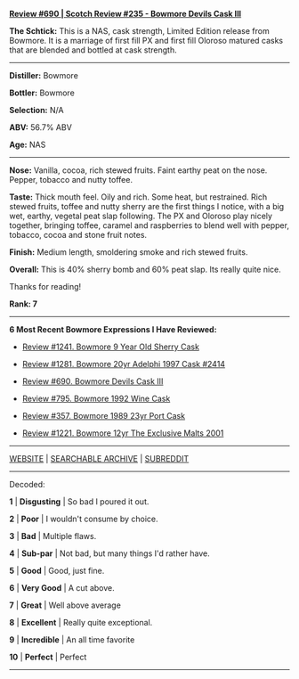 
[**Review #690 | Scotch Review #235 - Bowmore Devils Cask III**]( https://t8ke.review/review-690-bowmore-the-devils-cask-iii/)

**The Schtick:** This is a NAS, cask strength, Limited Edition release from Bowmore. It is a marriage of first fill PX and first fill Oloroso matured casks that are blended and bottled at cask strength. 

-----

**Distiller:** Bowmore

**Bottler:** Bowmore

**Selection:** N/A

**ABV:** 56.7% ABV

**Age:** NAS 

-----

**Nose:**  Vanilla, cocoa, rich stewed fruits. Faint earthy peat on the nose. Pepper, tobacco and nutty toffee.  

**Taste:** Thick mouth feel. Oily and rich. Some heat, but restrained. Rich stewed fruits, toffee and nutty sherry are the first things I notice, with a big wet, earthy, vegetal peat slap following. The PX and Oloroso play nicely together, bringing toffee, caramel and raspberries to blend well with pepper, tobacco, cocoa and stone fruit notes. 

**Finish:** Medium length, smoldering smoke and rich stewed fruits. 

**Overall:** This is 40% sherry bomb and 60% peat slap. Its really quite nice. 

Thanks for reading!

**Rank: 7**

----- 

**6 Most Recent Bowmore Expressions I Have Reviewed:** 

- [Review #1241. Bowmore 9 Year Old Sherry Cask]( https://t8ke.review/review-1241-bowmore-9-year-old-sherry-cask) 

- [Review #1281. Bowmore 20yr Adelphi 1997 Cask #2414]( https://t8ke.review/review-1281-bowmore-20yr-adelphi-1997-cask-2414) 

- [Review #690. Bowmore Devils Cask III]( https://t8ke.review/review-690-bowmore-the-devils-cask-iii/) 

- [Review #795. Bowmore 1992 Wine Cask]( https://t8ke.review/review-795-bowmore-1992-16yr-wine-cask/) 

- [Review #357. Bowmore 1989 23yr Port Cask]( https://t8ke.review/review-357-bowmore-1989-23yr-port-cask/) 

- [Review #1221. Bowmore 12yr The Exclusive Malts 2001]( https://t8ke.review/review-1221-bowmore-12yr-the-exclusive-malts-2001) 

-----

[WEBSITE](https://t8ke.review) | [SEARCHABLE ARCHIVE](https://t8ke.review/review-archive/) | [SUBREDDIT](https://reddit.com/r/t8kereviews)

-----

Decoded:

**1** | **Disgusting** | So bad I poured it out.

**2** | **Poor** | I wouldn't consume by choice.

**3** | **Bad** | Multiple flaws.

**4** | **Sub-par** | Not bad, but many things I'd rather have.

**5** | **Good** | Good, just fine.

**6** | **Very Good** | A cut above.

**7** | **Great** | Well above average

**8** | **Excellent** | Really quite exceptional.

**9** | **Incredible** | An all time favorite

**10** | **Perfect** | Perfect

----

